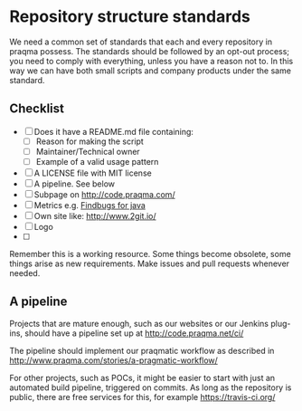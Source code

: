 # Repository structure standards
We need a common set of standards that each and every repository in praqma possess.
The standards should be followed by an opt-out process; you need to comply with everything, unless you have a reason not to.
In this way we can have both small scripts and company products under the same standard.


## Checklist
- [ ] Does it have a README.md file containing:
	- [ ] Reason for making the script
	- [ ] Maintainer/Technical owner
	- [ ] Example of a valid usage pattern
- [ ] A LICENSE file with MIT license
- [ ] A pipeline. See below
- [ ] Subpage on http://code.praqma.com/
- [ ] Metrics e.g. [Findbugs for java](http://findbugs.sourceforge.net/)
- [ ] Own site like: http://www.2git.io/
- [ ] Logo
- [ ]

Remember this is a working resource. Some things become obsolete, some things arise as new requirements. Make issues and pull requests whenever needed.

## A pipeline

Projects that are mature enough, such as our websites or our Jenkins plug-ins, should
have a pipeline set up at http://code.praqma.net/ci/

The pipeline should implement our praqmatic workflow as described in http://www.praqma.com/stories/a-pragmatic-workflow/

For other projects, such as POCs, it might be easier to start with just an automated
build pipeline, triggered on commits. As long as the repository is public, there are free
services for this, for example https://travis-ci.org/
